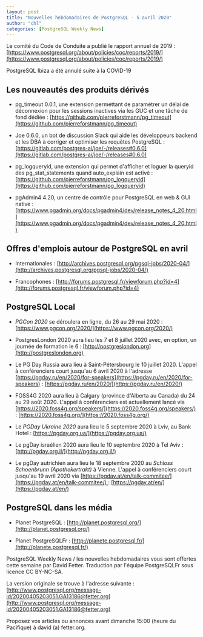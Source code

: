 ```yaml
---
layout: post
title: "Nouvelles hebdomadaires de PostgreSQL - 5 avril 2020"
author: "chl"
categories: [PostgreSQL Weekly News]
---
```


Le comité du Code de Conduite a publié le rapport annuel de 2019 :
[https://www.postgresql.org/about/policies/coc/reports/2019/](https://www.postgresql.org/about/policies/coc/reports/2019/)

PostgreSQL Ibiza a été annulé suite à la COVID-19

## Les nouveautés des produits dérivés

- pg_timeout 0.0.1, une extension permettant de paramétrer un délai de
  déconnexion pour les sessions inactives via les GUC et une tâche de fond dédiée :
  [https://github.com/pierreforstmann/pg_timeout](https://github.com/pierreforstmann/pg_timeout)

- Joe 0.6.0, un bot de discussion Slack qui aide les développeurs backend et les DBA à
  corriger et optimiser les requêtes PostgreSQL&nbsp;:
  [https://gitlab.com/postgres-ai/joe/-/releases#0.6.0](https://gitlab.com/postgres-ai/joe/-/releases#0.6.0)

- pg_logqueryid, une extension qui permet d'afficher et loguer la queryid des pg_stat_statements
  quand auto_explain est activé :
  [https://github.com/pierreforstmann/pg_logqueryid](https://github.com/pierreforstmann/pg_logqueryid)

- pgAdmin4 4.20, un centre de contrôle pour PostgreSQL en web & GUI native&nbsp;:
  [https://www.pgadmin.org/docs/pgadmin4/dev/release_notes_4_20.html](https://www.pgadmin.org/docs/pgadmin4/dev/release_notes_4_20.html)

<!--more-->

## Offres d'emplois autour de PostgreSQL en avril

- Internationales : [http://archives.postgresql.org/pgsql-jobs/2020-04/](http://archives.postgresql.org/pgsql-jobs/2020-04/)

- Francophones : [http://forums.postgresql.fr/viewforum.php?id=4](http://forums.postgresql.fr/viewforum.php?id=4)

## PostgreSQL Local

- *PGCon 2020* se déroulera en ligne, du 26 au 29 mai 2020 :
  [https://www.pgcon.org/2020/](https://www.pgcon.org/2020/)

- PostgresLondon 2020 aura lieu les 7 et 8 juillet 2020 avec, en option, un journée
  de formation le 6 :
  [http://postgreslondon.org](http://postgreslondon.org)

- Le PG Day Russia aura lieu à Saint-Pétersbourg le 10 juillet 2020.
  L'appel à conférenciers court jusqu'au 6 avril 2020 à l'adresse
  [https://pgday.ru/en/2020/for-speakers](https://pgday.ru/en/2020/for-speakers) :
  [https://pgday.ru/en/2020/](https://pgday.ru/en/2020/)

- FOSS4G 2020 aura lieu à Calgary (province d'Alberta au Canada) du 24 au 29 août 2020.
  L'appel à conférenciers est actuellement lancé via [https://2020.foss4g.org/speakers/](https://2020.foss4g.org/speakers/) :
  [https://2020.foss4g.org/](https://2020.foss4g.org/)

- Le *PGDay Ukraine 2020* aura lieu le 5 septembre 2020 à Lviv, au Bank Hotel :
  [https://pgday.org.ua/](https://pgday.org.ua/)

- Le pgDay israélien 2020 aura lieu le 10 septembre 2020 à Tel Aviv&nbsp;:
  [http://pgday.org.il/](http://pgday.org.il/)

- Le pgDay autrichien aura lieu le 18 septembre 2020 au <em>Schloss Schoenbrunn
  (Apothekertrakt)</em> à Vienne.
  L'appel à conférenciers court jusqu'au 19 avril 2020 via
  [https://pgday.at/en/talk-commitee/](https://pgday.at/en/talk-commitee/) :
  [https://pgday.at/en/](https://pgday.at/en/)

## PostgreSQL dans les média

- Planet PostgreSQL : [http://planet.postgresql.org/](http://planet.postgresql.org/)

- Planet PostgreSQLFr : [http://planete.postgresql.fr/](http://planete.postgresql.fr/)

PostgreSQL Weekly News / les nouvelles hebdomadaires vous sont offertes cette semaine par David Fetter. Traduction par l'équipe PostgreSQLFr sous licence CC BY-NC-SA.


La version originale se trouve à l'adresse suivante :
[http://www.postgresql.org/message-id/20200405203051.GA13186@fetter.org](http://www.postgresql.org/message-id/20200405203051.GA13186@fetter.org)

Proposez vos articles ou annonces avant dimanche 15:00 (heure du Pacifique) à david (a) fetter.org.

